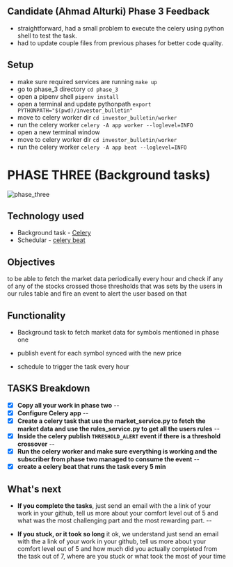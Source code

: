 ## Candidate (Ahmad Alturki) Phase 3 Feedback

- straightforward, had a small problem to execute the celery using python shell to test the task.
- had to update couple files from previous phases for better code quality.

## Setup
- make sure required services are running `make up`
- go to phase_3 directory `cd phase_3`
- open a pipenv shell `pipenv install`
- open a terminal and update pythonpath `export PYTHONPATH="$(pwd)/investor_bulletin"`
- move to celery worker dir `cd investor_bulletin/worker`
- run the celery worker `celery -A app worker --loglevel=INFO`
- open a new terminal window
- move to celery worker dir `cd investor_bulletin/worker`
- run the celery worker `celery -A app beat --loglevel=INFO`

# PHASE THREE (Background tasks)

![phase_three](../imgs/phase-three.jpg)

## Technology used

* Background task - [Celery](https://docs.celeryq.dev/en/stable/getting-started/first-steps-with-celery.html)
* Schedular - [celery beat](https://docs.celeryq.dev/en/stable/userguide/periodic-tasks.html)

## Objectives

to be able to fetch the market data periodically every hour and check if any of any of the stocks crossed those thresholds that was sets by the users in our rules table and fire an event to alert the user based on that

## Functionality

* Background task to fetch market data for symbols mentioned in phase one

* publish event for each symbol synced with the new price

* schedule to trigger the task every hour

## TASKS Breakdown

- [x] **Copy all your work in phase two**
--
- [x] **Configure Celery app**
--
- [x] **Create a celery task that use the market_service.py to fetch the market data and use the rules_service.py to get all the users rules**
--
- [x] **Inside the celery publish `THRESHOLD_ALERT` event if there is a threshold crossover**
--
- [x] **Run the celery worker and make sure everything is working and the subscriber from phase two managed to consume the event**
--
- [x] **create a celery beat that runs the task every 5 min**

## What's next

* **If you complete the tasks**, just send an email with the a link of your work in your github, tell us more about your comfort level out of 5 and what was the most challenging part and the most rewarding part.
--

* **If you stuck, or it took so long** it ok, we understand just send an email with the a link of your work in your github, tell us more about your comfort level out of 5 and how much did you actually completed from the task out of 7, where are you stuck or what took the most of your time
